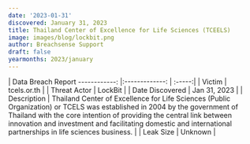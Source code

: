 ```yaml
---
date: '2023-01-31'
discovered: January 31, 2023
title: Thailand Center of Excellence for Life Sciences (TCEELS)
image: images/blog/lockbit.png
author: Breachsense Support
draft: false
yearmonths: 2023/january
---
```



| Data Breach Report
------------:     |:-------------:    | :-----:|
| Victim      | tcels.or.th      | 
| Threat Actor      | LockBit      | 
| Date Discovered      | Jan 31, 2023      | 
| Description      | Thailand Center of Excellence for Life Sciences (Public Organization) or TCELS was established in 2004 by the government of Thailand with the core intention of providing the central link between innovation and investment and facilitating domestic and international partnerships in life sciences business.      | 
| Leak Size      | Unknown      | 

